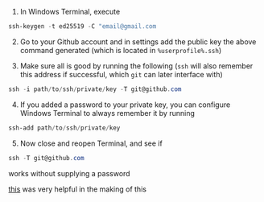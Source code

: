 1. In Windows Terminal, execute

```powershell
ssh-keygen -t ed25519 -C "email@gmail.com
```

2. Go to your Github account and in settings add the public key the above command generated (which is located in `%userprofile%.ssh`)

3. Make sure all is good by running the following (`ssh` will also remember this address if successful, which `git` can later interface with)

```powershell
ssh -i path/to/ssh/private/key -T git@github.com
```

4. If you added a password to your private key, you can configure Windows Terminal to always remember it by running

```powershell
ssh-add path/to/ssh/private/key
```

5. Now close and reopen Terminal, and see if 

```powershell
ssh -T git@github.com
```

works without supplying a password


[this](https://interworks.com/blog/2021/09/15/setting-up-ssh-agent-in-windows-for-passwordless-git-authentication/) was very helpful in the making of this
